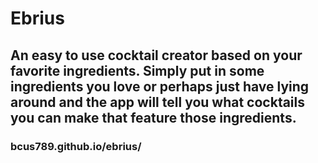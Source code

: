 # Ebrius
## An easy to use cocktail creator based on your favorite ingredients. Simply put in some ingredients you love or perhaps just have lying around and the app will tell you what cocktails you can make that feature those ingredients.
### bcus789.github.io/ebrius/
